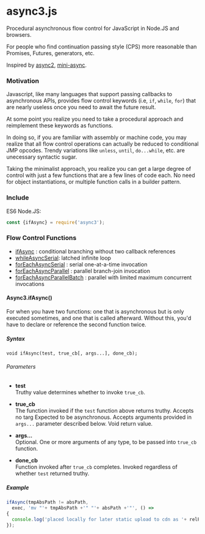 # async3.js

Procedural asynchronous flow control for JavaScript in Node.JS and browsers.

For people who find continuation passing style (CPS) more reasonable than Promises, Futures, generators, etc.

Inspired by [async2](https://github.com/caolan/async),
[mini-async](https://github.com/mikesmullin/mini-async).

### Motivation

Javascript, like many languages
that support passing callbacks to asynchronous APIs,
provides flow control keywords (i.e, `if`, `while`, `for`)
that are nearly useless once you need to await the future
result.

At some point you realize you need to take a procedural approach
and reimplement these keywords as functions.

In doing so, if you are familiar with assembly or machine code,
you may realize that all flow control operations can actually
be reduced to conditional JMP opcodes. Trendy variations like
`unless`, `until`, `do...while`, etc. are unecessary 
syntactic sugar.

Taking the minimalist approach, you realize you can get a large
degree of control with just a few functions that are a few
lines of code each. No need for object instantiations,
or multiple function calls in a builder pattern.

### Include

ES6 Node.JS:
```javascript
const {ifAsync} = require('async3');
```

### Flow Control Functions

* [ifAsync](./README.md#user-content-async3ifasync) : conditional branching without two callback references
* [whileAsyncSerial](./REAMDE.md#): latched infinite loop
* [forEachAsyncSerial](./REAMDE.md#) : serial one-at-a-time invocation
* [forEachAsyncParallel](./REAMDE.md#) : parallel branch-join invocation
* [forEachAsyncParallelBatch](./REAMDE.md#) : parallel with limited maximum concurrent invocations

#### Async3.ifAsync()

For when you have two functions:
one that is asynchronous but is only executed sometimes,
and one that is called afterward.
Without this, you'd have to declare or reference
the second function twice.

##### Syntax

```
void ifAsync(test, true_cb[, args...], done_cb);
```

###### Parameters

* **test**  
  Truthy value determines whether to invoke `true_cb`.

* **true_cb**  
  The function invoked if the `test` function above returns truthy.
  Accepts no targ
  Expected to be asynchronous.
  Accepts arguments provided in `args...` parameter described below.
  Void return value.

* **args...**  
  Optional.
  One or more arguments of any type, to be passed into `true_cb` function.

* **done_cb**  
  Function invoked after `true_cb` completes.
  Invoked regardless of whether `test` returned truthy.

##### Example

```javascript
ifAsync(tmpAbsPath != absPath,
  exec, 'mv "'+ tmpAbsPath +'" "'+ absPath +'"', () =>
{
  console.log('placed locally for later static upload to cdn as '+ relPath);
});
```
